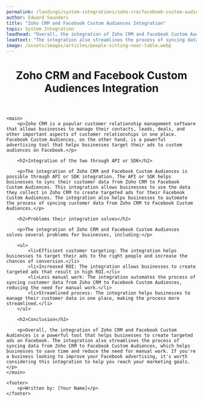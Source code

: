 ```yaml
---
permalink: /landings/system-integrations/zoho-crm/facebook-custom-audiences
author: Edward Saunders
title: "Zoho CRM and Facebook Custom Audiences Integration"
topic: System Integration
leadhead: "Overall, the integration of Zoho CRM and Facebook Custom Audiences is a powerful tool that helps businesses to create targeted ads on Facebook"
leadtext: "The integration also streamlines the process of syncing data from Zoho CRM to Facebook Custom Audiences, which helps businesses to save time and reduce the need for manual work. If you're a business looking to improve your Facebook advertising, it's worth considering this integration to help you reach your marketing goals."
image: /assets/images/articles/people-sitting-near-table.webp
---
```

<div class="arttext">	<header>
		<h1>Zoho CRM and Facebook Custom Audiences Integration</h1>
	</header>

	<main>
		<p>Zoho CRM is a popular customer relationship management software that allows businesses to manage their contacts, leads, deals, and other important aspects of customer relationships in one place. Facebook Custom Audiences, on the other hand, is a powerful advertising tool that helps businesses target their ads to custom audiences on Facebook.</p>

		<h2>Integration of the two through API or SDK</h2>

		<p>The integration of Zoho CRM and Facebook Custom Audiences is possible through API or SDK integration. The API or SDK helps businesses to sync their customer data from Zoho CRM to Facebook Custom Audiences. This integration allows businesses to use the data they collect in Zoho CRM to create targeted ads for their Facebook Custom Audiences. The integration also helps businesses to automate the process of syncing customer data from Zoho CRM to Facebook Custom Audiences.</p>

		<h2>Problems their integration solves</h2>

		<p>The integration of Zoho CRM and Facebook Custom Audiences solves several problems for businesses, including:</p>

		<ul>
			<li>Efficient customer targeting: The integration helps businesses to target their ads to the right people and increase the chances of conversion.</li>
			<li>Increased ROI: The integration allows businesses to create targeted ads that result in high ROI.</li>
			<li>Less manual work: The integration automates the process of syncing customer data from Zoho CRM to Facebook Custom Audiences, reducing the need for manual work.</li>
			<li>Streamlined process: The integration helps businesses to manage their customer data in one place, making the process more streamlined.</li>
		</ul>

		<h2>Conclusion</h2>

		<p>Overall, the integration of Zoho CRM and Facebook Custom Audiences is a powerful tool that helps businesses to create targeted ads on Facebook. The integration also streamlines the process of syncing data from Zoho CRM to Facebook Custom Audiences, which helps businesses to save time and reduce the need for manual work. If you're a business looking to improve your Facebook advertising, it's worth considering this integration to help you reach your marketing goals.</p>
	</main>

	<footer>
		<p>Written by: [Your Name]</p>
	</footer>

</div>